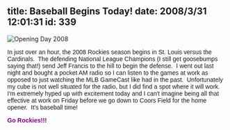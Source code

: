 title: Baseball Begins Today!
date: 2008/3/31 12:01:31
id: 339
---
![Opening Day 2008](/journal_images/OpeningDay2008.gif)

<font face="Arial">In just over an hour, the 2008 Rockies season begins in St. Louis versus the Cardinals.  The defending National League Champions (I still get goosebumps saying that!) send Jeff Francis to the hill to begin the defense.  I went out last night and bought a pocket AM radio so I can listen to the games at work as opposed to just watching the MLB GameCast like had in the past.  Unfortunately my cube is not well situated for the radio, but I did find a spot where it will work.  I'm extremely hyped up with excitement today and I can't imagine being all that effective at work on Friday before we go down to Coors Field for the home opener.  It's baseball time!</font>

<font face="Arial" color="#800080">**Go Rockies!!!**</font>